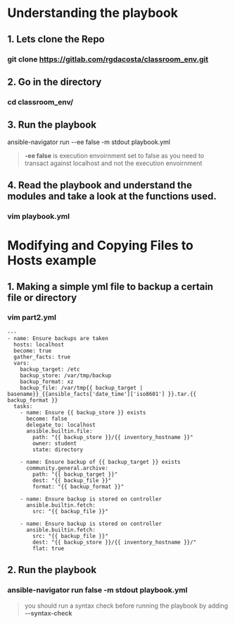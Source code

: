 # Understanding the playbook
## 1. Lets clone the Repo
### git clone https://gitlab.com/rgdacosta/classroom_env.git

## 2. Go in the directory
### cd classroom_env/

## 3. Run the playbook
ansible-navigator run --ee false -m stdout playbook.yml

> **-ee false** is execution envoirnment set to false as you need to transact against localhost and not the execution envoirnment

## 4. Read the playbook and understand the modules and take a look at the functions used.
### vim playbook.yml

# Modifying and Copying Files to Hosts example
## 1. Making a simple yml file to backup a certain file or directory
### vim part2.yml

```
---
- name: Ensure backups are taken
  hosts: localhost
  become: true
  gather_facts: true
  vars:
    backup_target: /etc
    backup_store: /var/tmp/backup
    backup_format: xz
    backup_file: /var/tmp{{ backup_target | basename}}_{{ansible_facts['date_time']['iso8601'] }}.tar.{{ backup_format }}
  tasks:
    - name: Ensure {{ backup_store }} exists
      become: false
      delegate_to: localhost
      ansible.builtin.file:
        path: "{{ backup_store }}/{{ inventory_hostname }}"
        owner: student
        state: directory
        
    - name: Ensure backup of {{ backup_target }} exists
      community.general.archive:
        path: "{{ backup_target }}"
        dest: "{{ backup_file }}"
        format: "{{ backup_format }}"
        
    - name: Ensure backup is stored on controller
      ansible.builtin.fetch:
        src: "{{ backup_file }}"
        
    - name: Ensure backup is stored on controller
      ansible.builtin.fetch:
        src: "{{ backup_file }}"
        dest: "{{ backup_store }}/{{ inventory_hostname }}/"
        flat: true
```
## 2. Run the playbook
### ansible-navigator run false -m stdout playbook.yml
> you should run a syntax check before running the playbook by adding **--syntax-check**




